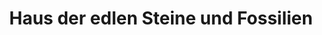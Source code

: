---
title: "Haus der edlen Steine und Fossilien"
url: /goessweinstein/haus-der-edlen-steine-und-fossilien/
shop: Schmuck
---